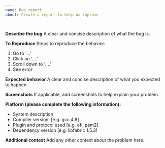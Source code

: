 ```yaml
---
name: Bug report
about: Create a report to help us improve

---
```


**Describe the bug**
A clear and concise description of what the bug is.

**To Reproduce**
Steps to reproduce the behavior:
1. Go to '...'
2. Click on '....'
3. Scroll down to '....'
4. See error

**Expected behavior**
A clear and concise description of what you expected to happen.

**Screenshots**
If applicable, add screenshots to help explain your problem.

**Platform (please complete the following information):**
 - System description
 - Compiler version: [e.g. gcc 4.8]
 - Plugin and protocol used [e.g. ofi, psm2]
 - Dependency version [e.g. libfabric 1.5.3]

**Additional context**
Add any other context about the problem here.
